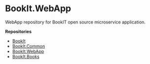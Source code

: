 # BookIt.WebApp
WebApp repository for BookIT open source microservice application.

**Repositories**
- [BookIt](https://github.com/Cichyy7/BookIt)
- [BookIt.Common](https://github.com/Cichyy7/BookIt.Common)
- [BookIt.WebApp](https://github.com/Cichyy7/BookIt.WebApp)
- [BookIt.Books](https://github.com/Cichyy7/BookIt.Services.Books)
